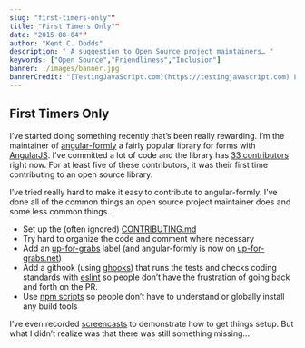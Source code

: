 ```yaml
---
slug: "first-timers-only""
title: "First Timers Only""
date: "2015-08-04""
author: "Kent C. Dodds"
description: "_A suggestion to Open Source project maintainers…_"
keywords: ["Open Source","Friendliness","Inclusion"]
banner: ./images/banner.jpg
bannerCredit: "[TestingJavaScript.com](https://testingjavascript.com) Learn the smart, efficient way to test any JavaScript application."
---
```


## First Timers Only

I’ve started doing something recently that’s been really rewarding. I’m the
maintainer of [angular-formly](https://github.com/formly-js/angular-formly) a
fairly popular library for forms with [AngularJS](https://angularjs.org/). I’ve
committed a lot of code and the library has
[33 contributors](https://github.com/formly-js/angular-formly/graphs/contributors)
right now. For at least five of these contributors, it was their first time
contributing to an open source library.

I’ve tried really hard to make it easy to contribute to angular-formly. I’ve
done all of the common things an open source project maintainer does and some
less common things…

- Set up the (often ignored)
  [CONTRIBUTING.md](https://github.com/formly-js/angular-formly/blob/master/CONTRIBUTING.md)
- Try hard to organize the code and comment where necessary
- Add an
  [up-for-grabs](https://github.com/formly-js/angular-formly/issues?utf8=%E2%9C%93&q=label%3Aup-for-grabs+)
  label (and angular-formly is now on
  [up-for-grabs.net](http://up-for-grabs.net/#/))
- Add a githook (using [ghooks](http://npm.im/ghooks)) that runs the tests and
  checks coding standards with [eslint](http://eslint.org/) so people don’t have
  the frustration of going back and forth on the PR.
- Use [npm scripts](https://docs.npmjs.com/misc/scripts) so people don’t have to
  understand or globally install any build tools

I’ve even recorded
[screencasts](https://www.youtube.com/watch?v=QOchwBm9W-g&index=5&list=PLV5CVI1eNcJi7lVVIuNyRhEuck1Z007BH)
to demonstrate how to get things setup. But what I didn’t realize was that there
was still something missing…

